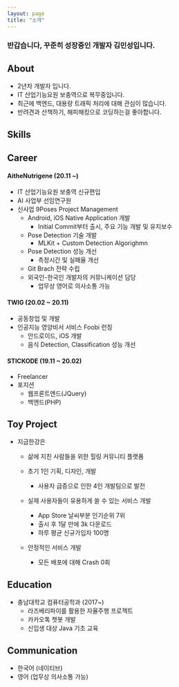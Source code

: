 ```yaml
---
layout: page
title: "소개"
---
```



### 반갑습니다, 꾸준히 성장중인 개발자 김민성입니다.

## About

- 2년차 개발자 입니다.
- IT 산업기능요원 보충역으로 복무중입니다.
- 최근에 백엔드, 대용량 트래픽 처리에 대해 관심이 많습니다.
- 반려견과 산책하기, 해피해킹으로 코딩하는걸 좋아합니다.

## Skills


## Career
#### AitheNutrigene (20.11 ~)
- IT 산업기능요원 보충역 신규편입
- AI 사업부 선임연구원
- 신사업 9Poses Project Management
  - Android, iOS Native Application 개발
    -  Initial Commit부터 출시, 주요 기능 개발 및 유지보수
  - Pose Detection 기술 개발
    - MLKit + Custom Detection Algorighmn
  - Pose Detection 성능 개선
    - 측정시간 및 실패율 개선
  - Git Brach 전략 수립
  - 외국인-한국인 개발자의 커뮤니케이션 담당
    - 업무상 영어로 의사소통 가능
  

#### TWIG  (20.02 ~ 20.11)
- 공동창업 및 개발
- 인공지능 영양비서 서비스 Foobi 런칭
  - 안드로이드, iOS 개발
  - 음식 Detection, Classification 성능 개선
  
#### STICKODE (19.11 ~ 20.02)
- Freelancer
- 포지션
  - 웹프론트엔드(JQuery)
  - 백엔드(PHP)

## Toy Project
  - 지금한강은
    -  삶에 지친 사람들을 위한 힐링 커뮤니티 플랫폼
    -  초기 1인 기획, 디자인, 개발
       -  사용자 급증으로 인한 4인 개발팀으로 발전

    -  실제 사용자들이 유용하게 쓸 수 있는 서비스 개발
        -  App Store 날씨부분 인기순위 7위
        -  출시 후 1달 만에 3k 다운로드
        -  하루 평균 신규가입자 100명
    -  안정적인 서비스 개발
        -  모든 배포에 대해 Crash 0회



## Education
- 충남대학교 컴퓨터공학과 (2017~)
  - 라즈베리파이를 활용한 자율주행 프로젝트
  - 카카오톡 챗봇 개발
  - 신입생 대상 Java 기초 교육

## Communication
- 한국어 (네이티브)
- 영어 (업무상 의사소통 가능)


